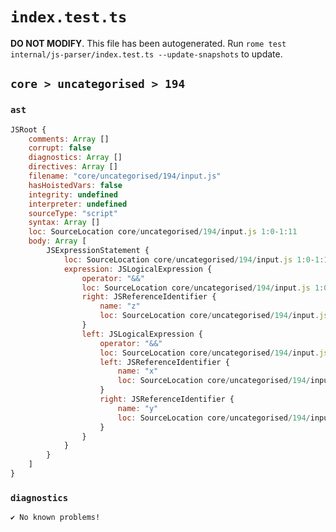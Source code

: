 # `index.test.ts`

**DO NOT MODIFY**. This file has been autogenerated. Run `rome test internal/js-parser/index.test.ts --update-snapshots` to update.

## `core > uncategorised > 194`

### `ast`

```javascript
JSRoot {
	comments: Array []
	corrupt: false
	diagnostics: Array []
	directives: Array []
	filename: "core/uncategorised/194/input.js"
	hasHoistedVars: false
	integrity: undefined
	interpreter: undefined
	sourceType: "script"
	syntax: Array []
	loc: SourceLocation core/uncategorised/194/input.js 1:0-1:11
	body: Array [
		JSExpressionStatement {
			loc: SourceLocation core/uncategorised/194/input.js 1:0-1:11
			expression: JSLogicalExpression {
				operator: "&&"
				loc: SourceLocation core/uncategorised/194/input.js 1:0-1:11
				right: JSReferenceIdentifier {
					name: "z"
					loc: SourceLocation core/uncategorised/194/input.js 1:10-1:11 (z)
				}
				left: JSLogicalExpression {
					operator: "&&"
					loc: SourceLocation core/uncategorised/194/input.js 1:0-1:6
					left: JSReferenceIdentifier {
						name: "x"
						loc: SourceLocation core/uncategorised/194/input.js 1:0-1:1 (x)
					}
					right: JSReferenceIdentifier {
						name: "y"
						loc: SourceLocation core/uncategorised/194/input.js 1:5-1:6 (y)
					}
				}
			}
		}
	]
}
```

### `diagnostics`

```
✔ No known problems!

```
